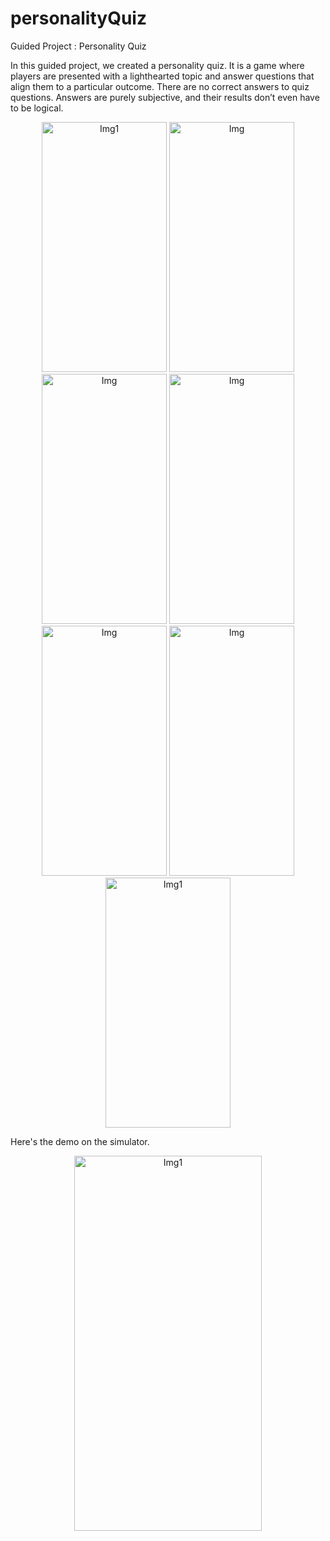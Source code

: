 # personalityQuiz
Guided Project : Personality Quiz 


In this guided project, we created a personality quiz. It is a game where players are presented with a lighthearted topic and answer questions that align them to a particular outcome. There are no correct answers to quiz questions. Answers are purely subjective, and their results don’t even have to be logical.


<p align="center">
  <img width="200" height = "400" alt="Img1" src="https://user-images.githubusercontent.com/90863360/212975399-e5965ad4-33fb-47f5-81a9-e336d0c9cace.png">
  
  <img width="200" height = "400" alt="Img" src="https://user-images.githubusercontent.com/90863360/212975574-a18b14a4-d5e5-466e-b8c8-57a7d4fe34ca.png">
  
  <img width="200" height = "400" alt="Img" src="https://user-images.githubusercontent.com/90863360/212975591-6434f14c-6097-43b2-a1e4-32961eb8e4cf.png">
   
  <img width="200" height = "400" alt="Img" src="https://user-images.githubusercontent.com/90863360/212975608-8678db93-bb1f-44bf-81da-3a70abba5327.png">
    
  <img width="200" height = "400" alt="Img" src="https://user-images.githubusercontent.com/90863360/212975628-73e02545-507e-4a20-b87e-05a9b3b421c7.png">
     
  <img width="200" height = "400" alt="Img" src="https://user-images.githubusercontent.com/90863360/212975669-39a2d463-84e3-403e-8763-a32a1131ef84.png">
  
  <img width="200" height = "400" alt="Img1" src="https://user-images.githubusercontent.com/90863360/212975697-32e2de74-c045-4342-b019-bdd1ae717f76.png">
</p>

Here's the demo on the simulator.

<p align="center">
  <img width="300" height = "600" alt="Img1" src="https://user-images.githubusercontent.com/90863360/212976874-69afd73a-9e61-48b3-a75d-23017e685323.mp4">
</p>
